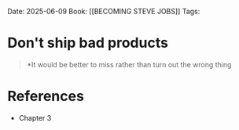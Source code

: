 Date: 2025-06-09
Book: [[BECOMING STEVE JOBS]]
Tags:  

# Don't ship bad products

> *It would be better to miss rather than turn out the wrong thing 
# References 
- Chapter 3